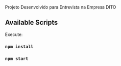 Projeto Desenvolvido para Entrevista na Empresa DITO

## Available Scripts

Execute:

### `npm install`
### `npm start`
